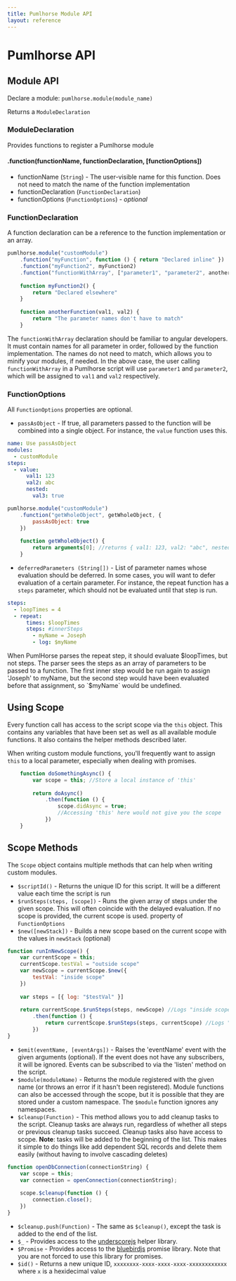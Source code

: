 ```yaml
---
title: Pumlhorse Module API
layout: reference
---
```


# Pumlhorse API

## Module API

Declare a module:
`pumlhorse.module(module_name)`

Returns a `ModuleDeclaration`

### ModuleDeclaration
Provides functions to register a Pumlhorse module

#### .function(functionName, functionDeclaration, [functionOptions])

* functionName (`String`) - The user-visible name for this function. Does not need to match the name of the 
 function implementation
* functionDeclaration (`FunctionDeclaration`)
* functionOptions (`FunctionOptions`) - _optional_

### FunctionDeclaration

A function declaration can be a reference to the function implementation or an array.

```javascript
pumlhorse.module("customModule")
    .function("myFunction", function () { return "Declared inline" })
    .function("myFunction2", myFunction2)
    .function("functionWithArray", ["parameter1", "parameter2", anotherFunction])
    
    function myFunction2() {
        return "Declared elsewhere"
    }
    
    function anotherFunction(val1, val2) {
        return "The parameter names don't have to match"
    }
```

The `functionWithArray` declaration should be familiar to angular developers. It must contain names for all parameter in order, followed by the function implementation.
The names do not need to match, which allows you to minify your modules, if needed. In the above case,
the user calling `functionWithArray` in a Pumlhorse script will use `parameter1` and `parameter2`, which
will be assigned to `val1` and `val2` respectively.


### FunctionOptions 

All `FunctionOptions` properties are optional. 

* `passAsObject` - If true, all parameters passed to the function will be combined into a single object. For instance, the `value` function
uses this.

```yaml
name: Use passAsObject
modules:
  - customModule
steps:
  - value:
      val1: 123
      val2: abc
      nested:
        val3: true    
```

```javascript
pumlhorse.module("customModule")
    .function("getWholeObject", getWholeObject, {
        passAsObject: true    
    })
    
    function getWholeObject() {
        return arguments[0]; //returns { val1: 123, val2: "abc", nested: { val3: true } }
    }
```

* `deferredParameters (String[])` - List of parameter names whose evaluation should be deferred. In some cases, you will want to defer evaluation of a certain parameter. For instance, the repeat function has a `steps` parameter, which should not be evaluated until that step is run.

```yaml
steps:
  - loopTimes = 4
  - repeat:
      times: $loopTimes
      steps: #innerSteps
        - myName = Joseph
        - log: $myName
```

When PumlHorse parses the repeat step, it should evaluate $loopTimes, but not steps. The parser sees the steps as an array of parameters to be 
passed to a function. The first inner step would be run again to assign 'Joseph' to myName, but the second step would have been evaluated 
before that assignment, so `$myName` would be undefined.

## Using Scope
Every function call has access to the script scope via the `this` object. This contains any variables that have been set 
as well as all available module functions. It also contains the helper methods described later.

When writing custom module functions, you'll frequently want to assign `this` to a local parameter, especially when dealing with promises.

```javascript
    function doSomethingAsync() {
        var scope = this; //Store a local instance of 'this'
        
        return doAsync()
            .then(function () {
                scope.didAsync = true;
                //Accessing 'this' here would not give you the scope
            })
    }    
```

## Scope Methods

The `Scope` object contains multiple methods that can help when writing custom modules.


* `$scriptId()` - Returns the unique ID for this script. It will be a different value each time the script is run
* `$runSteps(steps, [scope])` - Runs the given array of steps under the given scope. This will often coincide with the delayed evaluation.
If no scope is provided, the current scope is used.
property of `FunctionOptions`
* `$new([newStack])` - Builds a new scope based on the current scope with the values in `newStack` (optional)

```javascript
function runInNewScope() {
    var currentScope = this;
    currentScope.testVal = "outside scope"
    var newScope = currentScope.$new({
        testVal: "inside scope"
    })
    
    var steps = [{ log: "$testVal" }]
    
    return currentScope.$runSteps(steps, newScope) //Logs "inside scope"
        .then(function () {
            return currentScope.$runSteps(steps, currentScope) //Logs "outside scope"
        })
}
```

* `$emit(eventName, [eventArgs])` - Raises the 'eventName' event with the given arguments (optional). If the event does not have any subscribers, it will be ignored.
Events can be subscribed to via the 'listen' method on the script.
* `$module(moduleName)` - Returns the module registered with the given name (or throws an error if it hasn't been registered). Module functions can also be 
accessed through the scope, but it is possible that they are stored under a custom namespace. The `$module` function ignores any 
namespaces.
* `$cleanup(Function)` - This method allows you to add cleanup tasks to the script. Cleanup tasks are always run, regardless of whether all steps or previous 
cleanup tasks succeed. Cleanup tasks also have access to scope. **Note**: tasks will be added to the beginning of the list. This makes it simple to do things
like add dependent SQL records and delete them easily (without having to involve cascading deletes)   

```javascript
function openDbConnection(connectionString) {
    var scope = this;
    var connection = openConnection(connectionString);
    
    scope.$cleanup(function () {
        connection.close();
    })
}    
``` 

* `$cleanup.push(Function)` - The same as `$cleanup()`, except the task is added to the end of the list. 
* `$_` - Provides access to the [underscorejs](http://underscorejs.org/) helper library.
* `$Promise` - Provides access to the [bluebirdjs](http://bluebirdjs.com/) promise library. Note that you
are not forced to use this library for promises.
* `$id()` - Returns a new unique ID, `xxxxxxxx-xxxx-xxxx-xxxx-xxxxxxxxxxxx` where `x` is a hexidecimal value
